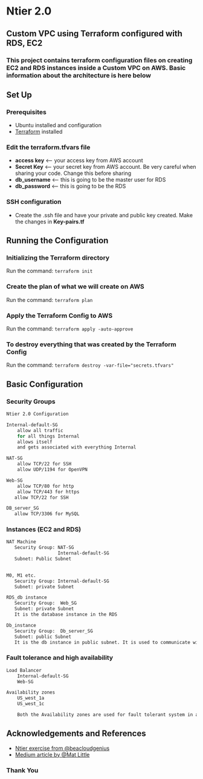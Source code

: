 # Ntier 2.0
## Custom VPC using Terraform configured with RDS, EC2 

### This project contains terraform configuration files on creating EC2 and RDS instances inside a Custom VPC on AWS. Basic information about the architecture is here  below

## Set Up
### Prerequisites
- Ubuntu installed and configuration
- [Terraform](https://www.terraform.io/downloads) installed

### Edit the terraform.tfvars file
 - **access key** <-- your access key from AWS account 
  - **Secret Key** <-- your secret key from AWS account. Be very careful when sharing your code. Change this before sharing 
  - **db_username** <-- this is going to be the master user for RDS
  - **db_password** <-- this is going to be the RDS 


### SSH configuration
- Create the .ssh file and have your private and public key created. Make the changes in **Key-pairs.tf**

## Running the Configuration
### Initializing the Terraform directory
Run the command: `terraform init`

### Create the plan of what we will create on AWS
Run the command: `terraform plan`

### Apply the Terraform Config to AWS
Run the command: `terraform apply -auto-approve`

### To destroy everything that was created by the Terraform Config
Run the command: `terraform destroy -var-file="secrets.tfvars"`
## Basic Configuration


### Security Groups
```bash
Ntier 2.0 Configuration

Internal-default-SG
	allow all traffic 
	for all things Internal
	allows itself
	and gets associated with everything Internal

NAT-SG
	allow TCP/22 for SSH
	allow UDP/1194 for OpenVPN

Web-SG
	allow TCP/80 for http
	allow TCP/443 for https
   allow TCP/22 for SSH

DB_server_SG
   allow TCP/3306 for MySQL 
```
### Instances (EC2 and RDS)

```bash
NAT Machine
   Security Group: NAT-SG
                   Internal-default-SG
   Subnet: Public Subnet
  

M0, M1 etc.
   Security Group: Internal-default-SG
   Subnet: private Subnet 

RDS_db instance
   Security Group:  Web_SG
   Subnet: private Subnet 
   It is the database instance in the RDS

Db_instance
   Security Group:  Db_server_SG
   Subnet: public Subnet 
   It is the db instance in public subnet. It is used to communicate with the rds database using port 3306.
```

### Fault tolerance and high availability
```bash
Load Balancer
	Internal-default-SG
	Web-SG

Availability zones
    US_west_1a
    US_west_1c

    Both the Availability zones are used for fault tolerant system in app servers app1 and app2 
```

## Acknowledgements and References

 - [Ntier exercise from @beacloudgenius](https://github.com/beacloudgenius/ntier)
 - [Medium article by @Mat Little](https://medium.com/strategio/using-terraform-to-create-aws-vpc-ec2-and-rds-instances-c7f3aa416133)



 ### Thank You 

